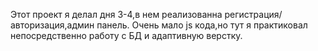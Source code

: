 Этот проект я делал дня 3-4,в нем реализованна регистрация/авторизация,админ панель.
Очень мало js кода,но тут я практиковал непосредственно работу с БД и адаптивную верстку.

